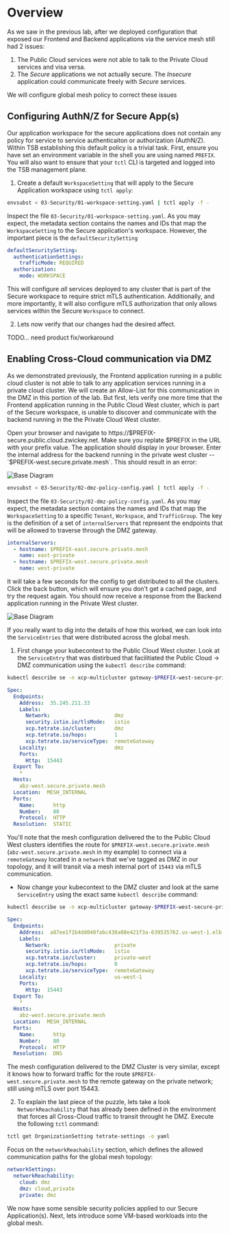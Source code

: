 # Overview
As we saw in the previous lab, after we deployed configuration that exposed our Frontend and Backend applications via the service mesh still had 2 issues:
1. The Public Cloud services were not able to talk to the Private Cloud services and visa versa.
2. The *Secure* applications we not actually secure.  The *Insecure* application could communicate freely with *Secure* services.

We will configure global mesh policy to correct these issues

## Configuring AuthN/Z for Secure App(s)
Our application workspace for the secure applications does not contain any policy for service to service authenticaiton or authorization (AuthN/Z).  Within TSB establishing this default policy is a trivial task.  First, ensure you have set an environment variable in the shell you are using named `PREFIX`.  You will also want to ensure that your `tctl` CLI is targeted and logged into the TSB management plane.

1.  Create a default `WorkspaceSetting` that will apply to the Secure Application workspace using `tctl apply`:

```bash
envsubst < 03-Security/01-workspace-setting.yaml | tctl apply -f -   
``` 

Inspect the file `03-Security/01-workspace-setting.yaml`.  As you may expect, the metadata section contains the names and IDs that map the `WorkspaceSetting` to the Secure application's workspace. However, the important piece is the `defaultSecuritySetting`

```yaml
defaultSecuritySetting:
  authenticationSettings:
    trafficMode: REQUIRED
  authorization:
    mode: WORKSPACE
``` 

This will configure *all* services deployed to any cluster that is part of the Secure workspace to require strict mTLS authentication.  Additionally, and more importantly, it will also configure mTLS authorization that only allows services within the Secure `Workspace` to connect.

2.  Lets now verify that our changes had the desired affect.

TODO... need product fix/workaround

## Enabling Cross-Cloud communication via DMZ
As we demonstrated previously, the Frontend application running in a public cloud cluster is not able to talk to any application services running in a private cloud cluster.  We will create an Allow-List for this communication in the DMZ in this portion of the lab.  But first, lets verify one more time that the Frontend application running in the Public Cloud West cluster, which is part of the Secure workspace, is unable to discover and communicate with the backend running in the the Private Cloud West cluster.  

Open your browser and navigate to https://$PREFIX-secure.public.cloud.zwickey.net.  Make sure you replate $PREFIX in the URL with your prefix value.  The application should display in your browser.  Enter the internal address for the backend running in the private west cluster -- `$PREFIX-west.secure.private.mesh`.  This should result in an error:

![Base Diagram](../images/03-error.png)

```bash
envsubst < 03-Security/02-dmz-policy-config.yaml | tctl apply -f -   
``` 

Inspect the file `03-Security/02-dmz-policy-config.yaml`.  As you may expect, the metadata section contains the names and IDs that map the `WorkspaceSetting` to a specific `Tenant`, `Workspace`, and `TrafficGroup`. The key is the definition of a set of `internalServers` that represent the endpoints that will be allowed to traverse through the DMZ gateway. 

```yaml
internalServers:
  - hostname: $PREFIX-east.secure.private.mesh
    name: east-private
  - hostname: $PREFIX-west.secure.private.mesh
    name: west-private
``` 

It will take a few seconds for the config to get distributed to all the clusters.  Click the back button, which will ensure you don't get a cached page, and try the request again.  You should now receive a response from the Backend application running in the Private West cluster.

![Base Diagram](../images/03-success.png)

If you really want to dig into the details of how this worked, we can look into the `ServiceEntries` that were distributed across the global mesh. 

1.  First change your kubecontext to the Public Cloud West cluster.  Look at the `ServiceEntry` that was distirbued that facilitiated the Public Cloud -> DMZ communication using the `kubectl describe` command:
```bash
kubectl describe se -n xcp-multicluster gateway-$PREFIX-west-secure-private-mesh
```
```yaml
Spec:
  Endpoints:
    Address:  35.245.211.33
    Labels:
      Network:                     dmz
      security.istio.io/tlsMode:   istio
      xcp.tetrate.io/cluster:      dmz
      xcp.tetrate.io/hops:         1
      xcp.tetrate.io/serviceType:  remoteGateway
    Locality:                      dmz
    Ports:
      Http:  15443
  Export To:
    *
  Hosts:
    abz-west.secure.private.mesh
  Location:  MESH_INTERNAL
  Ports:
    Name:      http
    Number:    80
    Protocol:  HTTP
  Resolution:  STATIC
```

You'll note that the mesh configuration delivered the to the Public Cloud West clusters identifies the route for `$PREFIX-west.secure.private.mesh` (`abz-west.secure.private.mesh` in my example) to connect via a `remoteGateway` located in a `network` that we've tagged as DMZ in our topology, and it will transit via a mesh internal port of `15443` via mTLS communication.

- Now change your kubecontext to the DMZ cluster and look at the same `ServiceEntry` using the exact same `kubectl describe` command:
```bash
kubectl describe se -n xcp-multicluster gateway-$PREFIX-west-secure-private-mesh
```
```yaml
Spec:
  Endpoints:
    Address:  a87ee1f1b4dd040fabc438a08e421f3a-639535762.us-west-1.elb.amazonaws.com
    Labels:
      Network:                     private
      security.istio.io/tlsMode:   istio
      xcp.tetrate.io/cluster:      private-west
      xcp.tetrate.io/hops:         0
      xcp.tetrate.io/serviceType:  remoteGateway
    Locality:                      us-west-1
    Ports:
      Http:  15443
  Export To:
    *
  Hosts:
    abz-west.secure.private.mesh
  Location:  MESH_INTERNAL
  Ports:
    Name:      http
    Number:    80
    Protocol:  HTTP
  Resolution:  DNS
```

The mesh configuration delivered to the DMZ Cluster is very similar, except it knows how to forward traffic for the route `$PREFIX-west.secure.private.mesh` to the remote gateway on the private network; still using mTLS over port 15443.

2.  To explain the last piece of the puzzle, lets take a look `NetworkReachability` that has already been defined in the environment that forces all Cross-Cloud traffic to transit throught he DMZ.  Execute the following `tctl` command:

```bash
tctl get OrganizationSetting tetrate-settings -o yaml 
```

Focus on the `networkReachability` section, which defines the allowed communication paths for the global mesh topology:

```yaml
networkSettings:
  networkReachability:
    cloud: dmz
    dmz: cloud,private
    private: dmz
```

We now have some sensible security policies applied to our Secure Application(s).  Next, lets introduce some VM-based workloads into the global mesh.
